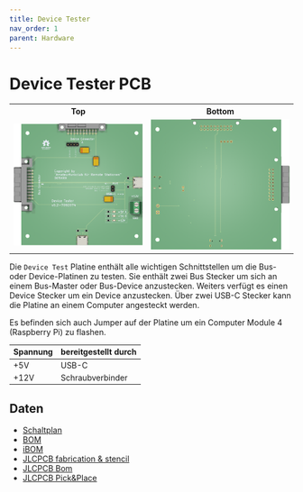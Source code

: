 ```yaml
---
title: Device Tester
nav_order: 1
parent: Hardware
---
```


# Device Tester PCB

<table>
  <tr><th>Top</th><th>Bottom</th></tr>
  <tr>
    <td><img src="main-3D_top.png?dummy={{ site.data['hash'] }}" alt="top" /></td>
    <td><img src="main-3D_bottom.png?dummy={{ site.data['hash'] }}" alt="bottom" /></td>
  </tr>
</table>

Die `Device Test` Platine enthält alle wichtigen Schnittstellen um die Bus- oder Device-Platinen zu testen.
Sie enthält zwei Bus Stecker um sich an einem Bus-Master oder Bus-Device anzustecken. Weiters verfügt es einen Device Stecker um ein Device anzustecken.
Über zwei USB-C Stecker kann die Platine an einem Computer angesteckt werden.

Es befinden sich auch Jumper auf der Platine um ein Computer Module 4 (Raspberry Pi) zu flashen.

| Spannung | bereitgestellt durch |
| -------- | -------------------- |
|      +5V |                USB-C |
|     +12V |     Schraubverbinder |

## Daten

- [Schaltplan](main-schematic.pdf)
- [BOM](main-bom.html)
- [iBOM](main-ibom.html)
- [JLCPCB fabrication & stencil](JLCPCB/main-_JLCPCB_compress.zip)
- [JLCPCB Bom](JLCPCB/main_bom_jlc.csv)
- [JLCPCB Pick&Place](JLCPCB/main_cpl_jlc.csv)
